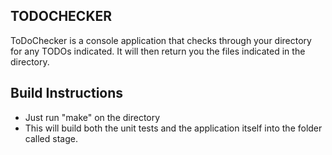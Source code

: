 ## TODOCHECKER

ToDoChecker is a console application that checks through your directory for any TODOs indicated. 
It will then return you the files indicated in the directory.

## Build Instructions

- Just run "make" on the directory
- This will build both the unit tests and the application itself into the folder called stage.
